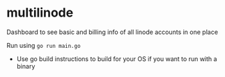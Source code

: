 # multilinode
Dashboard to see basic and billing info of all linode accounts in one place

Run using `go run main.go`
* Use go build instructions to build for your OS if you want to run with a binary